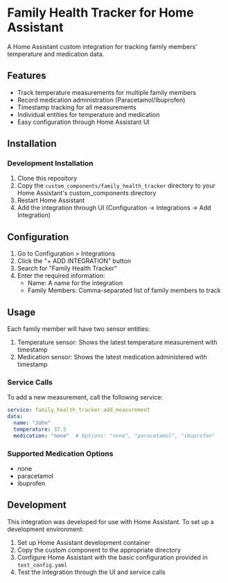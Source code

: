 # Family Health Tracker for Home Assistant

A Home Assistant custom integration for tracking family members' temperature and medication data.

## Features

- Track temperature measurements for multiple family members
- Record medication administration (Paracetamol/Ibuprofen)
- Timestamp tracking for all measurements
- Individual entities for temperature and medication
- Easy configuration through Home Assistant UI

## Installation

### Development Installation

1. Clone this repository
2. Copy the `custom_components/family_health_tracker` directory to your Home Assistant's custom_components directory
3. Restart Home Assistant
4. Add the integration through UI (Configuration -> Integrations -> Add Integration)

## Configuration

1. Go to Configuration > Integrations
2. Click the "+ ADD INTEGRATION" button
3. Search for "Family Health Tracker"
4. Enter the required information:
   - Name: A name for the integration
   - Family Members: Comma-separated list of family members to track

## Usage

Each family member will have two sensor entities:
1. Temperature sensor: Shows the latest temperature measurement with timestamp
2. Medication sensor: Shows the latest medication administered with timestamp

### Service Calls

To add a new measurement, call the following service:

```yaml
service: family_health_tracker.add_measurement
data:
  name: "John"
  temperature: 37.5
  medication: "none"  # Options: "none", "paracetamol", "ibuprofen"
```

### Supported Medication Options

- none
- paracetamol
- ibuprofen

## Development

This integration was developed for use with Home Assistant. To set up a development environment:

1. Set up Home Assistant development container
2. Copy the custom component to the appropriate directory
3. Configure Home Assistant with the basic configuration provided in `test_config.yaml`
4. Test the integration through the UI and service calls